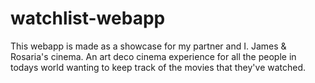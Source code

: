 # watchlist-webapp
This webapp is made as a showcase for my partner and I. James & Rosaria's cinema. An art deco cinema experience for all the people in todays world wanting to keep track of the movies that they've watched.
